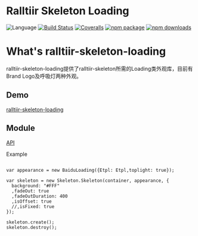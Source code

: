 # Ralltiir Skeleton Loading
![Language](https://img.shields.io/badge/-TypeScript-blue.svg)
[![Build Status](https://travis-ci.org/Ralltiir/ralltiir-skeleton-loading.svg?branch=master)](https://travis-ci.org/Ralltiir/ralltiir-skeleton-loading)
[![Coveralls](https://img.shields.io/coveralls/Ralltiir/ralltiir-skeleton-loading.svg)](https://coveralls.io/github/Ralltiir/ralltiir-skeleton-loading)
[![npm package](https://img.shields.io/npm/v/ralltiir-skeleton-loading.svg)](https://www.npmjs.org/package/ralltiir-skeleton-loading)
[![npm downloads](http://img.shields.io/npm/dm/ralltiir-skeleton-loading.svg)](https://www.npmjs.org/package/ralltiir-skeleton-loading)

# What's ralltiir-skeleton-loading
ralltiir-skeleton-loading提供了ralltiir-skeleton所需的Loading类外观库，目前有Brand Logo及呼吸灯两种外观。

## Demo
[ralltiir-skeleton-loading](https://ralltiir.github.io/ralltiir-skeleton-loading/demo/)

## Module

[API](https://ralltiir.github.io/ralltiir-skeleton-loading/)

Example

```

var appearance = new BaiduLoading({Etpl: Etpl,toplight: true});

var skeleton = new Skeleton.Skeleton(container, appearance, {
  background: "#FFF"
  ,fadeOut: true
  ,fadeOutDuration: 400
  ,isOffset: true
  //,isFixed: true
});

skeleton.create();
skeleton.destroy();

```
